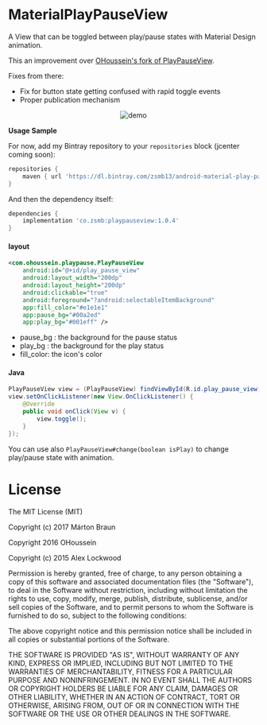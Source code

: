 # MaterialPlayPauseView
 
A View that can be toggled between play/pause states with Material Design animation.

This an improvement over [OHoussein's fork of PlayPauseView](https://github.com/OHoussein/android-material-play-pause-view).

Fixes from there:
* Fix for button state getting confused with rapid toggle events
* Proper publication mechanism

<div  align="center">    
<img src="./media/demo.gif" alt="demo" align=center />
</div>

**Usage Sample**

For now, add my Bintray repository to your `repositories` block (jcenter coming soon):
```groovy
repositories {
    maven { url 'https://dl.bintray.com/zsmb13/android-material-play-pause-view/' }
}
```

And then the dependency itself:

```groovy
dependencies {
    implementation 'co.zsmb:playpauseview:1.0.4'
}
```

#### layout

```xml
<com.ohoussein.playpause.PlayPauseView
    android:id="@+id/play_pause_view"
    android:layout_width="200dp"
    android:layout_height="200dp"
    android:clickable="true"
    android:foreground="?android:selectableItemBackground"
    app:fill_color="#e1e1e1"
    app:pause_bg="#00a2ed"
    app:play_bg="#001eff" />
```

* pause_bg : the background for the pause status
* play_bg : the background for the play status
* fill_color: the icon's color

#### Java

```java
PlayPauseView view = (PlayPauseView) findViewById(R.id.play_pause_view);
view.setOnClickListener(new View.OnClickListener() {
    @Override
    public void onClick(View v) {
        view.toggle();
    }
});
```

You can use also `PlayPauseView#change(boolean isPlay)` to change play/pause state with animation.

# License

The MIT License (MIT)

Copyright (c) 2017 Márton Braun

Copyright 2016 OHoussein

Copyright (c) 2015 Alex Lockwood

Permission is hereby granted, free of charge, to any person obtaining a copy of this software and associated documentation files (the "Software"), to deal in the Software without restriction, including without limitation the rights to use, copy, modify, merge, publish, distribute, sublicense, and/or sell copies of the Software, and to permit persons to whom the Software is furnished to do so, subject to the following conditions:

The above copyright notice and this permission notice shall be included in all copies or substantial portions of the Software.

THE SOFTWARE IS PROVIDED "AS IS", WITHOUT WARRANTY OF ANY KIND, EXPRESS OR IMPLIED, INCLUDING BUT NOT LIMITED TO THE WARRANTIES OF MERCHANTABILITY, FITNESS FOR A PARTICULAR PURPOSE AND NONINFRINGEMENT. IN NO EVENT SHALL THE AUTHORS OR COPYRIGHT HOLDERS BE LIABLE FOR ANY CLAIM, DAMAGES OR OTHER LIABILITY, WHETHER IN AN ACTION OF CONTRACT, TORT OR OTHERWISE, ARISING FROM, OUT OF OR IN CONNECTION WITH THE SOFTWARE OR THE USE OR OTHER DEALINGS IN THE SOFTWARE.
